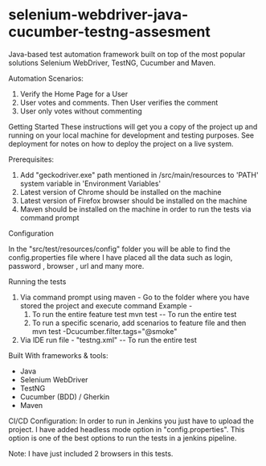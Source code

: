 # selenium-webdriver-java-cucumber-testng-assesment

Java-based test automation framework built on top of the most popular solutions Selenium WebDriver, TestNG, Cucumber and Maven.

Automation Scenarios:
1. Verify the Home Page for a User
2. User votes and comments. Then User verifies the comment
3. User only votes without commenting

Getting Started
These instructions will get you a copy of the project up and running on your local machine for development and testing
purposes. See deployment for notes on how to deploy the project on a live system.

Prerequisites:
1. Add "geckodriver.exe" path mentioned in /src/main/resources to 'PATH' system variable in 'Environment Variables'
2. Latest version of Chrome should be installed on the machine
3. Latest version of Firefox browser should be installed on the machine
4. Maven should be installed on the machine in order to run the tests via command prompt

Configuration

In the "src/test/resources/config" folder you will be able to find the config.properties file
where I have placed all the data such as login, password , browser , url and many more.

Running the tests
1. Via command prompt using maven -
   Go to the folder where you have stored the project and execute command
   Example -
    1. To run the entire feature test
       mvn test -- To run the entire test
    2. To run a specific scenario, add scenarios to feature file and then
       mvn test -Dcucumber.filter.tags="@smoke"
2. Via IDE run file - "testng.xml" -- To run the entire test

Built With frameworks & tools:
- Java
- Selenium WebDriver
- TestNG
- Cucumber (BDD) / Gherkin
- Maven

CI/CD Configuration:
In order to run in Jenkins you just have to upload the project. I have added headless mode option in "config.properties".
This option is one of the best options to run the tests in a jenkins pipeline.

Note:
I have just included 2 browsers in this tests.